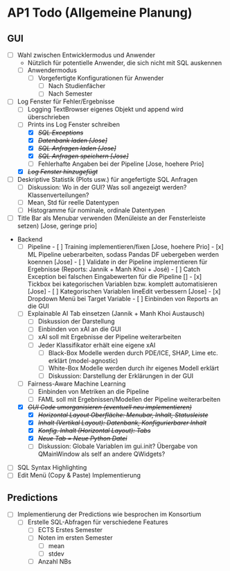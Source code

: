 # AP1 Todo (Allgemeine Planung)

## GUI

- [ ] Wahl zwischen Entwicklermodus und Anwender
  - Nützlich für potentielle Anwender, die sich nicht mit SQL auskennen
  - [ ] Anwendermodus
    - [ ] Vorgefertigte Konfigurationen für Anwender
      - [ ] Nach Studienfächer
      - [ ] Nach Semester
- [ ] Log Fenster für Fehler/Ergebnisse
  - [ ] Logging TextBrowser eigenes Objekt und append wird überschrieben
  - [ ] Prints ins Log Fenster schreiben
    - [x] ~~*SQL Exceptions*~~
    - [x] ~~*Datenbank laden [Jose]*~~
    - [x] ~~*SQL Anfragen laden [Jose]*~~
    - [x] ~~*SQL Anfragen speichern [Jose]*~~
    - [ ] Fehlerhafte Angaben bei der Pipeline [Jose, hoehere Prio]
  - [x] ~~*Log Fenster hinzugefügt*~~
- [ ] Deskriptive Statistik (Plots usw.) für angefertigte SQL Anfragen
  - [ ] Diskussion: Wo in der GUI? Was soll angezeigt werden? Klassenverteilungen?
  - [ ] Mean, Std für reelle Datentypen
  - [ ] Histogramme für nominale, ordinale Datentypen
- [ ] Title Bar als Menubar verwenden (Menüleiste an der Fensterleiste setzen) [Jose, geringe prio]
- Backend
  - [ ] Pipeline
        - [ ] Training implementieren/fixen [Jose, hoehere Prio]
        - [x] ML Pipeline ueberarbeiten, sodass Pandas DF uebergeben werden koennen [Jose]
        - [ ] Validate in der Pipeline implementieren für Ergebnisse (Reports: Jannik + Manh Khoi + José)
        - [ ] Catch Exception bei falschen Eingabewerten für die Pipeline []
        - [x] Tickbox bei kategorischen Variablen bzw. komplett automatisieren [Jose]
        - [ ] Kategorischen Variablen lineEdit verbessern [Jose]
          - [x] Dropdown Menü bei Target Variable
        - [ ] Einbinden von Reports an die GUI
  - [ ] Explainable AI Tab einsetzen (Jannik + Manh Khoi Austausch)
    - [ ] Diskussion der Darstellung
    - [ ] Einbinden von xAI an die GUI
    - [ ] xAI soll mit Ergebnisse der Pipeline weiterarbeiten
    - [ ] Jeder Klassifikator erhält eine eigene xAI
      - [ ] Black-Box Modelle werden durch PDE/ICE, SHAP, Lime etc. erklärt (model-agnostic)
      - [ ] White-Box Modelle werden durch ihr eigenes Modell erklärt
      - [ ] Diskussion: Darstellung der Erklärungen in der GUI
  - [ ] Fairness-Aware Machine Learning
    - [ ] Einbinden von Metriken an die Pipeline
    - [ ] FAML soll mit Ergebnissen/Modellen der Pipeline weiterarbeiten
  - [x] ~~*GUI Code umorganisieren (eventuell neu implementieren)*~~
    - [x] ~~*Horizontal Layout Oberfläche: Menubar, Inhalt, Statusleiste*~~
    - [x] ~~*Inhalt (Vertikal Layout): Datenbank, Konfigurierbarer Inhalt*~~
    - [x] ~~*Konfig. Inhalt (Horizontal Layout): Tabs*~~
    - [x] ~~*Neue Tab = Neue Python Datei*~~
    - [ ] Diskussion: Globale Variablen im gui.init? Übergabe von QMainWindow als self an andere QWidgets?
- [ ] SQL Syntax Highlighting
- [ ] Edit Menü (Copy & Paste) Implementierung

## Predictions

- [ ] Implementierung der Predictions wie besprochen im Konsortium
  - [ ] Erstelle SQL-Abfragen für verschiedene Features
    - [ ] ECTS Erstes Semester
    - [ ] Noten im ersten Semester
      - [ ] mean
      - [ ] stdev
    - [ ] Anzahl NBs
